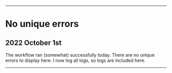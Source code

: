 
***

# No unique errors

## 2022 October 1st

The workflow ran (somewhat) successfully today. There are no unique errors to display here. I now log all logs, so logs are included here.

***
